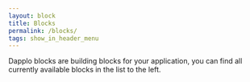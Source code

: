 ```yaml
---
layout: block
title: Blocks
permalink: /blocks/
tags: show_in_header_menu
---
```


Dapplo blocks are building blocks for your application, you can find all currently available blocks in the list to the left.